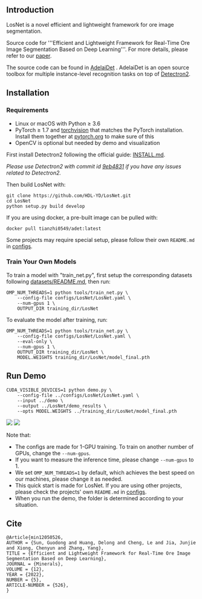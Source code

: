 ## **Introduction**

LosNet is a novel efficient and lightweight framework for ore image segmentation.

Source code for '''Efficient and Lightweight Framework for Real-Time Ore Image Segmentation Based on Deep Learning'''. For more details, please refer to our [paper](https://www.mdpi.com/2075-163X/12/5/526).

The source code can be found in [AdelaiDet](https://github.com/aim-uofa/AdelaiDet.git) . AdelaiDet is an open source toolbox for multiple instance-level recognition tasks on top of [Detectron2](https://github.com/facebookresearch/detectron2).

## Installation

### Requirements

- Linux or macOS with Python ≥ 3.6
- PyTorch ≥ 1.7 and [torchvision](https://github.com/pytorch/vision/) that matches the PyTorch installation.
  Install them together at [pytorch.org](https://pytorch.org) to make sure of this
- OpenCV is optional but needed by demo and visualization

First install Detectron2 following the official guide: [INSTALL.md](https://github.com/facebookresearch/detectron2/blob/master/INSTALL.md).

*Please use Detectron2 with commit id [9eb4831](https://github.com/facebookresearch/detectron2/commit/9eb4831f742ae6a13b8edb61d07b619392fb6543) if you have any issues related to Detectron2.*

Then build LosNet with:

```
git clone https://github.com/HDL-YD/LosNet.git
cd LosNet
python setup.py build develop
```

If you are using docker, a pre-built image can be pulled with:

```
docker pull tianzhi0549/adet:latest
```

Some projects may require special setup, please follow their own `README.md` in [configs](configs).

### Train Your Own Models

To train a model with "train_net.py", first
setup the corresponding datasets following
[datasets/README.md](https://github.com/facebookresearch/detectron2/blob/master/datasets/README.md),
then run:

```
OMP_NUM_THREADS=1 python tools/train_net.py \
    --config-file configs/LosNet/LosNet.yaml \
    --num-gpus 1 \
    OUTPUT_DIR training_dir/LosNet
```

To evaluate the model after training, run:

```
OMP_NUM_THREADS=1 python tools/train_net.py \
    --config-file configs/LosNet/LosNet.yaml \
    --eval-only \
    --num-gpus 1 \
    OUTPUT_DIR training_dir/LosNet \
    MODEL.WEIGHTS training_dir/LosNet/model_final.pth
```

## **Run Demo**

```
CUDA_VISIBLE_DEVICES=1 python demo.py \    
	--config-file ../configs/LosNet/LosNet.yaml \     
	--input ../demo \    
	--output ../LosNet/demo_results \   
	--opts MODEL.WEIGHTS ../training_dir/LosNet/model_final.pth
```

<img src="demo\images\1.png"> <img src="demo\images\2.png">

Note that:

- The configs are made for 1-GPU training. To train on another number of GPUs, change the `--num-gpus`.
- If you want to measure the inference time, please change `--num-gpus` to 1.
- We set `OMP_NUM_THREADS=1` by default, which achieves the best speed on our machines, please change it as needed.
- This quick start is made for LosNet. If you are using other projects, please check the projects' own `README.md` in [configs](configs). 
- When you run the demo, the folder is determined according to your situation.

## **Cite**

```
@Article{min12050526,
AUTHOR = {Sun, Guodong and Huang, Delong and Cheng, Le and Jia, Junjie and Xiong, Chenyun and Zhang, Yang},
TITLE = {Efficient and Lightweight Framework for Real-Time Ore Image Segmentation Based on Deep Learning},
JOURNAL = {Minerals},
VOLUME = {12},
YEAR = {2022},
NUMBER = {5},
ARTICLE-NUMBER = {526},
}
```
